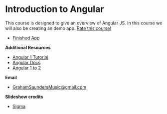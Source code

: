 # Introduction to Angular
This course is designed to give an overview of Angular JS. In this course we will also be creating an demo app. 
[Rate this course!](https://speakerrate.com/talks/69711-introduction-to-angular)
  
- [Finished App](https://github.com/graham-saunders/Introduction-to-Angular/tree/master/angular%20demo%20app%20finished)
  
**Additional Resources**
- [Angular 1 Tutorial](https://docs.angularjs.org/tutorial/index)
- [Angular Docs](https://angularjs.org/)
- [Angular 1 to 2](https://angular.io/docs/ts/latest/cookbook/a1-a2-quick-reference.html)


**Email**
- GrahamSaundersMusic@gmail.com


**Slideshow credits**
- [Sigma](http://sigma.software/)


